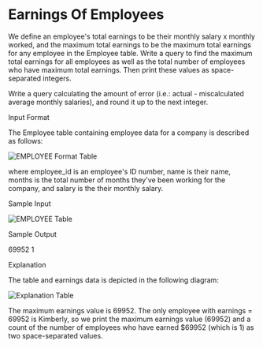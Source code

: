 # Earnings Of Employees
We define an employee's total earnings to be their monthly salary x monthly worked, and the maximum total earnings to be the maximum total earnings for any employee in the Employee table. Write a query to find the maximum total earnings for all employees as well as the total number of employees who have maximum total earnings. Then print these values as  space-separated integers.

Write a query calculating the amount of error (i.e.: actual - miscalculated average monthly salaries), and round it up to the next integer.

Input Format

The Employee table containing employee data for a company is described as follows:


![EMPLOYEE Format Table](https://s3.amazonaws.com/hr-challenge-images/19629/1458557872-4396838885-ScreenShot2016-03-21at4.27.13PM.png)

where employee_id is an employee's ID number, name is their name, months is the total number of months they've been working for the company, and salary is the their monthly salary.

Sample Input

![EMPLOYEE Table](https://s3.amazonaws.com/hr-challenge-images/19631/1458559098-23bf583125-ScreenShot2016-03-21at4.32.59PM.png)

Sample Output

69952 1


Explanation

The table and earnings data is depicted in the following diagram:

![Explanation Table](https://s3.amazonaws.com/hr-challenge-images/19631/1458559218-9f37585c7a-ScreenShot2016-03-21at4.49.23PM.png)

The maximum earnings value is 69952. The only employee with earnings = 69952 is Kimberly, so we print the maximum earnings value (69952) and a count of the number of employees who have earned $69952 (which is 1) as two space-separated values.
